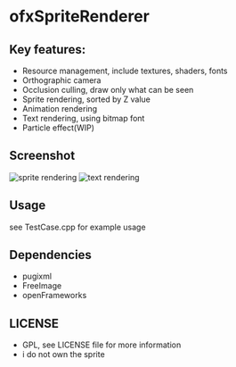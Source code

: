 ofxSpriteRenderer
=================

Key features:
-----------------
- Resource management, include textures, shaders, fonts
- Orthographic camera
- Occlusion culling, draw only what can be seen
- Sprite rendering, sorted by Z value
- Animation rendering
- Text rendering, using bitmap font
- Particle effect(WIP)

Screenshot
-----------------
![sprite rendering](https://github.com/ngoaho91/ofxSpriteRenderer/blob/master/screenshot_sprite.png)
![text rendering](https://github.com/ngoaho91/ofxSpriteRenderer/blob/master/screenshot_text.png)

Usage
-----------------
see TestCase.cpp for example usage

Dependencies
-----------------
* pugixml
* FreeImage
* openFrameworks

LICENSE
-----------------
* GPL, see LICENSE file for more information
* i do not own the sprite
